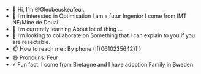 - 👋 Hi, I’m @Gleubeuskeufeur.
- 👀 I’m interested in Optimisation I am a futur Ingenior I come from IMT NE/Mine de Douai.
- 🌱 I’m currently learning About lot of thing ...
- 💞️ I’m looking to collaborate on Something that I can explain to you if you are resectable.
- 📫 How to reach me : By phone (|[{0610235642}]|)
- 😄 Pronouns: Feur
- ⚡ Fun fact: I come from Bretagne and I have adoption Family in Sweden

<!---
Gleubeuskeufeu/Gleubeuskeufeu is a ✨ special ✨ repository because its `README.md` (this file) appears on your GitHub profile.
You can click the Preview link to take a look at your changes.
--->
